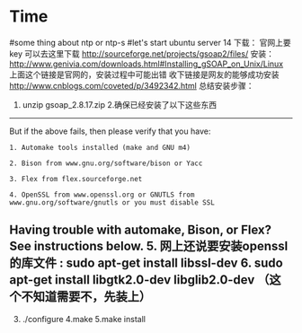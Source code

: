 # Time
#some thing about ntp or ntp-s
#let's start
ubuntu server 14
下载：
官网上要key
可以去这里下载
http://sourceforge.net/projects/gsoap2/files/
安装：
http://www.genivia.com/downloads.html#Installing_gSOAP_on_Unix/Linux
上面这个链接是官网的，安装过程中可能出错
收下链接是网友的能够成功安装
http://www.cnblogs.com/coveted/p/3492342.html
总结安装步骤：
1. unzip gsoap_2.8.17.zip
2.确保已经安装了以下这些东西
--------------------------------------------------------
 But if the above fails, then please verify that you have:

	1. Automake tools installed (make and GNU m4)

	2. Bison from www.gnu.org/software/bison or Yacc

	3. Flex from flex.sourceforge.net

	4. OpenSSL from www.openssl.org or GNUTLS from www.gnu.org/software/gnutls or you must disable SSL


Having trouble with automake, Bison, or Flex? See instructions below.
     5. 网上还说要安装openssl的库文件 : sudo apt-get install libssl-dev
    6. sudo apt-get install libgtk2.0-dev libglib2.0-dev （这个不知道需要不，先装上）
-------------------------------------------------------------------------
3.  ./configure
4.make
5.make install
